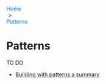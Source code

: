 <nav>
  <ul style="list-style: none; padding: 0; font-size: 14px;">
    <li><a href="..\README.md" style="text-decoration: none; color: #007bff;">Home</a></li>
    <li style="padding: 0 5px;">&gt;</li>
    <li><a href="#" style="text-decoration: none; color: #007bff;">Patterns</a></li>
  </ul>
</nav>

# Patterns
TO DO

- [Building with patterns a summary](https://www.mongodb.com/blog/post/building-with-patterns-a-summary)
